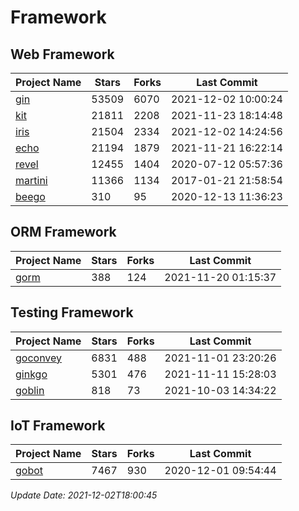 # Framework

## Web Framework
| Project Name | Stars | Forks | Last Commit |
| ------------ | ----- | ----- | ----------- |
| [gin](https://github.com/gin-gonic/gin) | 53509 | 6070 | 2021-12-02 10:00:24 |
| [kit](https://github.com/go-kit/kit) | 21811 | 2208 | 2021-11-23 18:14:48 |
| [iris](https://github.com/kataras/iris) | 21504 | 2334 | 2021-12-02 14:24:56 |
| [echo](https://github.com/labstack/echo) | 21194 | 1879 | 2021-11-21 16:22:14 |
| [revel](https://github.com/revel/revel) | 12455 | 1404 | 2020-07-12 05:57:36 |
| [martini](https://github.com/go-martini/martini) | 11366 | 1134 | 2017-01-21 21:58:54 |
| [beego](https://github.com/astaxie/beego) | 310 | 95 | 2020-12-13 11:36:23 |

## ORM Framework
| Project Name | Stars | Forks | Last Commit |
| ------------ | ----- | ----- | ----------- |
| [gorm](https://github.com/jinzhu/gorm) | 388 | 124 | 2021-11-20 01:15:37 |

## Testing Framework
| Project Name | Stars | Forks | Last Commit |
| ------------ | ----- | ----- | ----------- |
| [goconvey](https://github.com/smartystreets/goconvey) | 6831 | 488 | 2021-11-01 23:20:26 |
| [ginkgo](https://github.com/onsi/ginkgo) | 5301 | 476 | 2021-11-11 15:28:03 |
| [goblin](https://github.com/franela/goblin) | 818 | 73 | 2021-10-03 14:34:22 |

## IoT Framework
| Project Name | Stars | Forks | Last Commit |
| ------------ | ----- | ----- | ----------- |
| [gobot](https://github.com/hybridgroup/gobot) | 7467 | 930 | 2020-12-01 09:54:44 |

*Update Date: 2021-12-02T18:00:45*